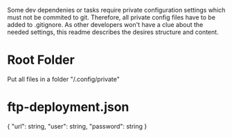 Some dev dependenies or tasks require private configuration settings which must not be commited to git. Therefore, all private config files have to be added to .gitignore.
As other developers won't have a clue about the needed settings, this readme describes the desires structure and content.

# Root Folder
Put all files in a folder "/.config/private"

# ftp-deployment.json
{
    "url": string,
    "user": string,
    "password": string
}
